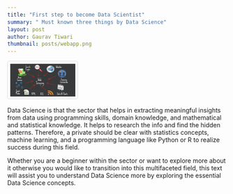 ```yaml
---
title: "First step to become Data Scientist"
summary: " Must known three things by Data Science"
layout: post
author: Gaurav Tiwari
thumbnail: posts/webapp.png
---
```


<style>
img {
  border: 1px solid #ddd; /* Gray border */
  border-radius: 4px;  /* Rounded border */
  padding: 5px; /* Some padding */
  width: 150px; /* Set a small width */
}

/* Add a hover effect (blue shadow) */
img:hover {
  box-shadow: 0 0 2px 1px rgba(0, 140, 186, 0.5);
}
</style>
<body>

<a target="_blank" href="assets/img/webapp.png">
  <img src="assets/img/webapp.png" alt="webapp">
</a>

</body>

Data Science is that the sector that helps in extracting meaningful insights from data using programming skills, domain knowledge, and mathematical and statistical knowledge. It helps to research the info and find the hidden patterns.
Therefore, a private should be clear with statistics concepts, machine learning, and a programming language like Python or R to realize success during this field.


Whether you are a beginner within the sector or want to explore more about it otherwise you would like to transition into this multifaceted field, this text will assist you to understand Data Science more by exploring the essential Data Science concepts.